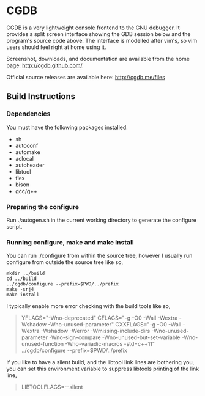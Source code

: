 # CGDB

CGDB is a very lightweight console frontend to the GNU debugger.  It provides
a split screen interface showing the GDB session below and the program's
source code above.  The interface is modelled after vim's, so vim users should
feel right at home using it.

Screenshot, downloads, and documentation are available from the home page:
http://cgdb.github.com/

Official source releases are available here:
http://cgdb.me/files

## Build Instructions

### Dependencies

You must have the following packages installed.
- sh
- autoconf
- automake
- aclocal
- autoheader
- libtool
- flex
- bison
- gcc/g++

### Preparing the configure

Run ./autogen.sh in the current working directory to generate the configure
script.

### Running configure, make and make install

You can run ./configure from within the source tree, however I usually run
configure from outside the source tree like so,
```
mkdir ../build
cd ../build
../cgdb/configure --prefix=$PWD/../prefix
make -srj4
make install
```

I typically enable more error checking with the build tools like so,

> YFLAGS="-Wno-deprecated" CFLAGS="-g -O0 -Wall -Wextra -Wshadow -Wno-unused-parameter" CXXFLAGS="-g -O0 -Wall -Wextra -Wshadow -Werror -Wmissing-include-dirs -Wno-unused-parameter -Wno-sign-compare -Wno-unused-but-set-variable -Wno-unused-function -Wno-variadic-macros -std=c++11" ../cgdb/configure --prefix=$PWD/../prefix

If you like to have a silent build, and the libtool link lines are bothering
you, you can set this environment variable to suppress libtools printing of
the link line,
>  LIBTOOLFLAGS=--silent
